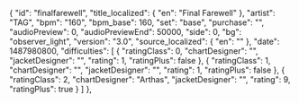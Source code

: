 {
      "id": "finalfarewell",
      "title_localized": {
        "en": "Final Farewell"
      },
      "artist": "TAG",
      "bpm": "160",
      "bpm_base": 160,
      "set": "base",
      "purchase": "",
      "audioPreview": 0,
      "audioPreviewEnd": 50000,
      "side": 0,
      "bg": "observer_light",
      "version": "3.0",
      "source_localized": {
        "en": ""
      },
      "date": 1487980800,
      "difficulties": [
        {
          "ratingClass": 0,
          "chartDesigner": "",
          "jacketDesigner": "",
          "rating": 1,
          "ratingPlus": false
        },
        {
          "ratingClass": 1,
          "chartDesigner": "",
          "jacketDesigner": "",
          "rating": 1,
          "ratingPlus": false
        },
        {
          "ratingClass": 2,
          "chartDesigner": "Arthas",
          "jacketDesigner": "",
          "rating": 9,
          "ratingPlus": true
        }
      ]
    },